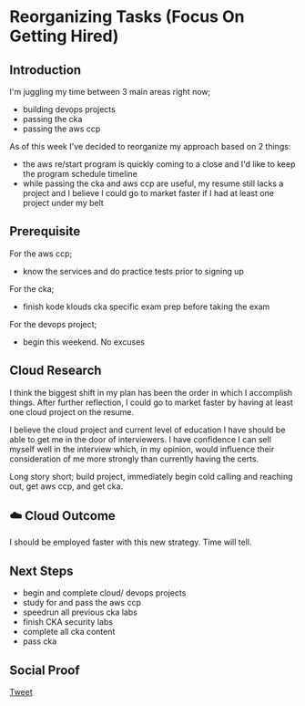 
# Reorganizing Tasks (Focus On Getting Hired)

## Introduction

I'm juggling my time between 3 main areas right now;
- building devops projects
- passing the cka
- passing the aws ccp

As of this week I've decided to reorganize my approach based on 2 things:
- the aws re/start program is quickly coming to a close and I'd like to keep the program schedule timeline
- while passing the cka and aws ccp are useful, my resume still lacks a project and I believe I could go to market faster if I had at least one project under my belt

## Prerequisite

For the aws ccp;
- know the services and do practice tests prior to signing up

For the cka;
- finish kode klouds cka specific exam prep before taking the exam

For the devops project;
- begin this weekend. No excuses

## Cloud Research

I think the biggest shift in my plan has been the order in which I accomplish things. After further reflection, I could go to market faster by having at least one cloud project on the resume. 

I believe the cloud project and current level of education I have should be able to get me in the door of interviewers. I have confidence I can sell myself well in the interview which, in my opinion, would influence their consideration of me more strongly than currently having the certs.

Long story short; build project, immediately begin cold calling and reaching out, get aws ccp, and get cka.

## ☁️ Cloud Outcome

I should be employed faster with this new strategy. Time will tell. 

## Next Steps

- begin and complete cloud/ devops projects
- study for and pass the aws ccp
- speedrun all previous cka labs
- finish CKA security labs
- complete all cka content
- pass cka

## Social Proof

[Tweet]()
